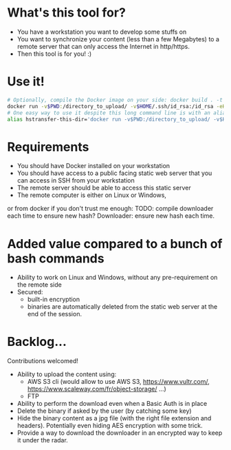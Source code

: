 # What's this tool for?
* You have a workstation you want to develop some stuffs on
* You want to synchronize your content (less than a few Megabytes) to a remote server that can only access the Internet in http/https.
* Then this tool is for you! :)

# Use it!
```bash
# Optionally, compile the Docker image on your side: docker build . -t sdenel/hstransfer 
docker run -v$PWD:/directory_to_upload/ -v$HOME/.ssh/id_rsa:/id_rsa -eHSTRANSFER_SSH_HOST="toto@something.com" -eHSTRANSFER_SSH_PATH="/var/www/apache/somedir/" -eHSTRANSFER_HTTP_PATH="https://something.com/somedir/" -ti ghcr.io/sdenel/hstransfer
# One easy way to use it despite this long command line is with an alias:
alias hstransfer-this-dir='docker run -v$PWD:/directory_to_upload/ -v$HOME/.ssh/id_rsa:/id_rsa -eHSTRANSFER_SSH_HOST="sde@..." -e HSTRANSFER_SSH_PATH="/var/www/..." -eHSTRANSFER_HTTP_PATH="https://download..." -ti ghcr.io/sdenel/hstransfer'
```

# Requirements
* You should have Docker installed on your workstation
* You should have access to a public facing static web server that you can access in SSH from your workstation
* The remote server should be able to access this static server
* The remote computer is either on Linux or Windows, 

or from docker if you don't trust me enough:
TODO: compile downloader each time to ensure new hash?
Downloader: ensure new hash each time.

# Added value compared to a bunch of bash commands
* Ability to work on Linux and Windows, without any pre-requirement on the remote side
* Secured:
    * built-in encryption
    * binaries are automatically deleted from the static web server at the end of the session.

# Backlog...
Contributions welcomed!
* Ability to upload the content using:
    * AWS S3 cli (would allow to use AWS S3, https://www.vultr.com/, https://www.scaleway.com/fr/object-storage/ ...)
    * FTP
* Ability to perform the download even when a Basic Auth is in place
* Delete the binary if asked by the user (by catching some key)
* Hide the binary content as a jpg file (with the right file extension and headers). Potentially even hiding AES encryption with some trick.
* Provide a way to download the downloader in an encrypted way to keep it under the radar.
